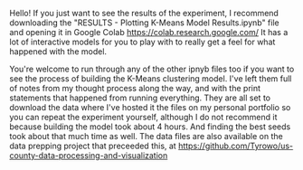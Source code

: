 Hello! 
If you just want to see the results of the experiment, I recommend downloading the "RESULTS - Plotting K-Means Model Results.ipynb" file and opening it in Google Colab
https://colab.research.google.com/
It has a lot of interactive models for you to play with to really get a feel for what happened with the model.

You're welcome to run through any of the other ipnyb files too if you want to see the process of building the K-Means clustering model. I've left them full of notes from my thought process along the way, and with the print statements that happened from running everything. 
They are all set to download the data where I've hosted it the files on my personal portfolio so you can repeat the experiment yourself, although I do not recommend it because building the model took about 4 hours. And finding the best seeds took about that much time as well.
The data files are also available on the data prepping project that preceeded this, at https://github.com/Tyrowo/us-county-data-processing-and-visualization
